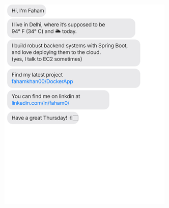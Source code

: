
[![](https://raw.githubusercontent.com/fahamkhan00/fahamkhan00/main/chat.svg)](https://www.linkedin.com/in/faham0/)
